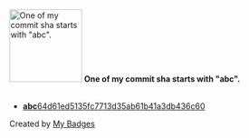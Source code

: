<img src="https://my-badges.github.io/my-badges/abc-commit.png" alt="One of my commit sha starts with &quot;abc&quot;." title="One of my commit sha starts with &quot;abc&quot;." width="128">
<strong>One of my commit sha starts with &quot;abc&quot;.</strong>
<br><br>

- <a href="https://github.com/mmichie/fishjelly/commit/abc64d61ed5135fc7713d35ab61b41a3db436c60"><strong>abc</strong>64d61ed5135fc7713d35ab61b41a3db436c60</a>


Created by <a href="https://github.com/my-badges/my-badges">My Badges</a>
